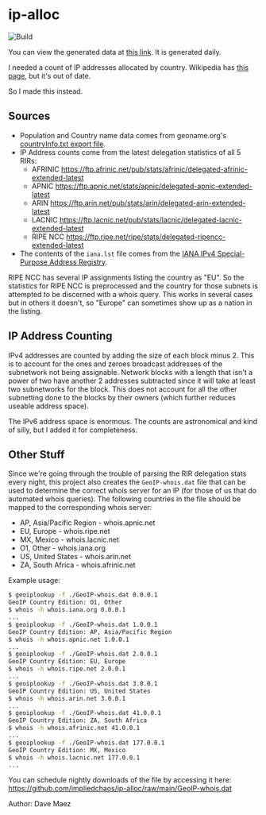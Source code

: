 # ip-alloc

![Build](https://github.com/impliedchaos/ip-alloc/actions/workflows/build.yml/badge.svg)

You can view the generated data at [this link](https://impliedchaos.github.io/ip-alloc/).  It is generated daily.

I needed a count of IP addresses allocated by country.  Wikipedia has [this page](https://en.wikipedia.org/wiki/List_of_countries_by_IPv4_address_allocation),
but it's out of date.

So I made this instead.

## Sources

* Population and Country name data comes from geoname.org's [countryInfo.txt export file](https://download.geonames.org/export/dump/countryInfo.txt).
* IP Address counts come from the latest delegation statistics of all 5 RIRs:
  * AFRINIC <https://ftp.afrinic.net/pub/stats/afrinic/delegated-afrinic-extended-latest>
  * APNIC <https://ftp.apnic.net/stats/apnic/delegated-apnic-extended-latest>
  * ARIN <https://ftp.arin.net/pub/stats/arin/delegated-arin-extended-latest>
  * LACNIC <https://ftp.lacnic.net/pub/stats/lacnic/delegated-lacnic-extended-latest>
  * RIPE NCC <https://ftp.ripe.net/ripe/stats/delegated-ripencc-extended-latest>
* The contents of the `iana.lst` file comes from the [IANA IPv4 Special-Purpose Address Registry](https://www.iana.org/assignments/iana-ipv4-special-registry/iana-ipv4-special-registry.xhtml).

RIPE NCC has several IP assignments listing the country as "EU".  So the statistics for RIPE NCC is preprocessed and the country for those subnets is attempted to be discerned with a whois query.  This works in several cases but in others it doesn't, so "Europe" can sometimes show up as a nation in the listing.

## IP Address Counting

IPv4 addresses are counted by adding the size of each block minus 2.  This is to account for the ones and zeroes broadcast addresses of the subnetwork not being assignable.  Network blocks with a length that isn't a power of two have another 2 addresses subtracted since it will take at least two subnetworks for the block. This does not account for all the other subnetting done to the blocks by their owners (which further reduces useable address space).

The IPv6 address space is enormous.  The counts are astronomical and kind of silly, but I added it for completeness.

## Other Stuff

Since we're going through the trouble of parsing the RIR delegation stats every night, this project also creates the `GeoIP-whois.dat` file that can be used to determine the correct whois server for an IP (for those of us that do automated whois queries).  The following countries in the file should be mapped to the corresponding whois server:

* AP, Asia/Pacific Region - whois.apnic.net
* EU, Europe - whois.ripe.net
* MX, Mexico - whois.lacnic.net
* O1, Other - whois.iana.org
* US, United States - whois.arin.net
* ZA, South Africa - whois.afrinic.net

Example usage:

```bash
$ geoiplookup -f ./GeoIP-whois.dat 0.0.0.1
GeoIP Country Edition: O1, Other
$ whois -h whois.iana.org 0.0.0.1
...
$ geoiplookup -f ./GeoIP-whois.dat 1.0.0.1
GeoIP Country Edition: AP, Asia/Pacific Region
$ whois -h whois.apnic.net 1.0.0.1
...
$ geoiplookup -f ./GeoIP-whois.dat 2.0.0.1
GeoIP Country Edition: EU, Europe
$ whois -h whois.ripe.net 2.0.0.1
...
$ geoiplookup -f ./GeoIP-whois.dat 3.0.0.1
GeoIP Country Edition: US, United States
$ whois -h whois.arin.net 3.0.0.1
...
$ geoiplookup -f ./GeoIP-whois.dat 41.0.0.1
GeoIP Country Edition: ZA, South Africa
$ whois -h whois.afrinic.net 41.0.0.1
...
$ geoiplookup -f ./GeoIP-whois.dat 177.0.0.1
GeoIP Country Edition: MX, Mexico
$ whois -h whois.lacnic.net 177.0.0.1
...

```

You can schedule nightly downloads of the file by accessing it here: <https://github.com/impliedchaos/ip-alloc/raw/main/GeoIP-whois.dat>

Author: Dave Maez
